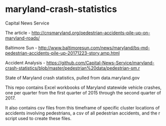 # maryland-crash-statistics

Capital News Service

The article - http://cnsmaryland.org/pedestrian-accidents-pile-up-on-maryland-roads/

Baltimore Sun - http://www.baltimoresun.com/news/maryland/bs-md-pedestrian-accidents-pile-up-20171223-story,amp.html

Accident Analysis - https://github.com/Capital-News-Service/maryland-crash-statistics/blob/master/pedestrian%20data/pedestrian-sm.r

State of Maryland crash statistics, pulled from data.maryland.gov

This repo contains Excel workbooks of Maryland statewide vehicle crashes, one per quarter from the first quarter of 2015 through the second quarter of 2017.

It also contains csv files from this timeframe of specific cluster locations of accidents involving pedestrians, a csv of all pedestrian accidents, and the r script used to create these files.
